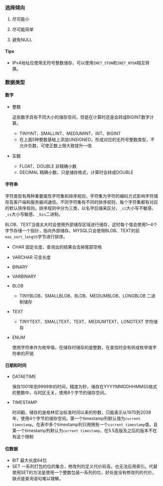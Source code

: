 



### 选择倾向

1. 尽可能小

2. 尽可能简单

3. 避免NULL

#### Tips

- IPv4地址应使用无符号整数储存，可以使用`INET_STON`和`INET_NTOA`相互转换。 



### 数据类型

#### 数字

- 整数

  这些数字具有不同大小的储存空间，但是在计算时还是会转成BIGINT数字计算。

  - TINYINT、SMALLINT、MEDIUMINT、INT、BIGINT
  - 在上面5种整数基础上添加UNSIGNED，形成对应的无符号整数类型，不允许负数，可使正数上限大致提升一倍

- 实数 

  - FLOAT、DOUBLE 非精确小数
  - DECIMAL 精确小数，只是储存格式，计算时会转成DOUBLE

#### 字符串

字符类型有两种重要属性字符集和排序规则，字符集为字符的编码方式影响字符储存及客户端和服务器间通信。不同字符集有不同的排序规则，每个字符集都有对应的默认排序规则。排序规则中分为三类，以名字后缀来区分，`_ci`大小写不敏感、`_cs`大小写敏感、`_bin`二进制。

BLOB、TEXT当值太大时会使用外部储存区域进行储存，这时每个值会使用1~4个字节存储一个指针，指向外部储存。MYSQL只会使用BLOB、TEXT的前`max_sort_length`字节进行排序。

- CHAR 固定长度，查询出的结果会去掉尾部空格

- VARCHAR 可变长度

- BINARY

- VARBINARY

- BLOB

  - TINYBLOB、SMALLBLOB、BLOB、MEDIUMBLOB、LONGBLOB 二进制储存

- TEXT

  - TINYTEXT、SMALLTEXT、TEXT、MEDIUMTEXT、LONGTEXT 字符储存

- ENUM

  使用字符串作为枚举值，在储存时储存的是整数，在查找时会有转成枚举值字符串的开销

#### 日期和时间

- DATAETIME

  保存1001年到9999年的时间，精度为秒，储存在YYYYMMDDHHMMSS格式的整数中，与时区无关，使用8个字节的储存空间。

- TIMESTAMP

  时间戳，储存的是格林尼治标准时间以来的秒数，只能表示从1970到2038年，使用4个字节的储存空间。第一个timestamp列默认值为`current timestamp`。在表中多个timestamp列只用拥有一个`current timestamp`值，且第一个timestamp列默认为`current timestamp`，在5.5高版及之后的版本不在有这个限制 

#### 位数据

- BIT 最大长度64位
- SET 一系列打包的位的集合，修改列的定义代价较高，也无法应用索引。代替使用SET的方法是使用一个整数包装一系列的位，好处是没有修改列的代价，缺点是查询语句难以理解。







